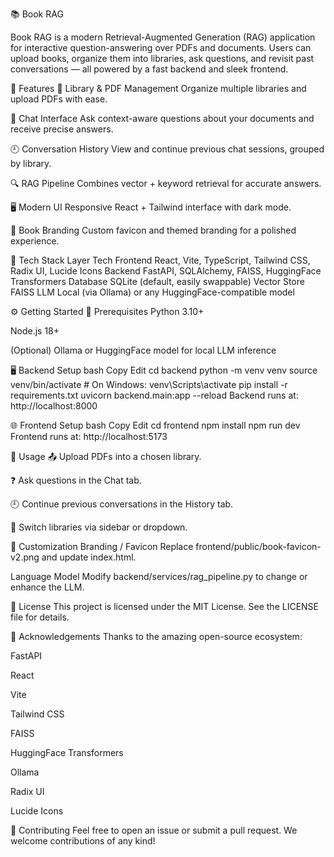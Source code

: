 📚 Book RAG

Book RAG is a modern Retrieval-Augmented Generation (RAG) application for interactive question-answering over PDFs and documents. Users can upload books, organize them into libraries, ask questions, and revisit past conversations — all powered by a fast backend and sleek frontend.

🚀 Features
📁 Library & PDF Management
Organize multiple libraries and upload PDFs with ease.

💬 Chat Interface
Ask context-aware questions about your documents and receive precise answers.

🕘 Conversation History
View and continue previous chat sessions, grouped by library.

🔍 RAG Pipeline
Combines vector + keyword retrieval for accurate answers.

🖥️ Modern UI
Responsive React + Tailwind interface with dark mode.

📖 Book Branding
Custom favicon and themed branding for a polished experience.

🧰 Tech Stack
Layer	Tech
Frontend	React, Vite, TypeScript, Tailwind CSS, Radix UI, Lucide Icons
Backend	FastAPI, SQLAlchemy, FAISS, HuggingFace Transformers
Database	SQLite (default, easily swappable)
Vector Store	FAISS
LLM	Local (via Ollama) or any HuggingFace-compatible model

⚙️ Getting Started
📌 Prerequisites
Python 3.10+

Node.js 18+

(Optional) Ollama or HuggingFace model for local LLM inference

🖥️ Backend Setup
bash
Copy
Edit
cd backend
python -m venv venv
source venv/bin/activate  # On Windows: venv\Scripts\activate
pip install -r requirements.txt
uvicorn backend.main:app --reload
Backend runs at: http://localhost:8000

🌐 Frontend Setup
bash
Copy
Edit
cd frontend
npm install
npm run dev
Frontend runs at: http://localhost:5173

🧪 Usage
📤 Upload PDFs into a chosen library.

❓ Ask questions in the Chat tab.

🕘 Continue previous conversations in the History tab.

🔄 Switch libraries via sidebar or dropdown.

🎨 Customization
Branding / Favicon
Replace frontend/public/book-favicon-v2.png and update index.html.

Language Model
Modify backend/services/rag_pipeline.py to change or enhance the LLM.

📄 License
This project is licensed under the MIT License.
See the LICENSE file for details.

🙏 Acknowledgements
Thanks to the amazing open-source ecosystem:

FastAPI

React

Vite

Tailwind CSS

FAISS

HuggingFace Transformers

Ollama

Radix UI

Lucide Icons

🤝 Contributing
Feel free to open an issue or submit a pull request.
We welcome contributions of any kind!

